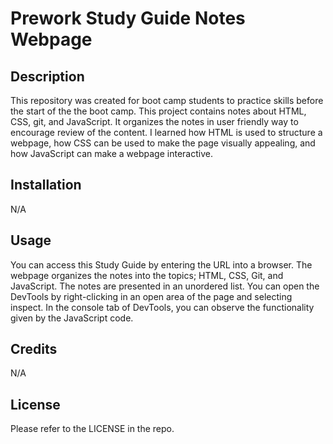 # Prework Study Guide Notes Webpage

## Description

This repository was created for boot camp students to practice skills before the start of the the boot camp. This project contains notes about HTML, CSS, git, and JavaScript. It organizes the notes in user friendly way to encourage review of the content. I learned how HTML is used to structure a webpage, how CSS can be used to make the page visually appealing, and how JavaScript can make a webpage interactive. 

## Installation

N/A

## Usage

You can access this Study Guide by entering the URL into a browser. The webpage organizes the notes into the topics; HTML, CSS, Git, and JavaScript. The notes are presented in an unordered list. You can open the DevTools by right-clicking in an open area of the page and selecting inspect. In the console tab of DevTools, you can observe the functionality given by the JavaScript code. 

## Credits

N/A

## License

Please refer to the LICENSE in the repo. 
